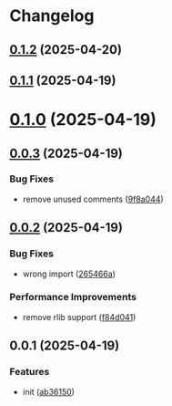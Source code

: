 # Changelog

## [0.1.2](https://github.com/dingff/match-kit/compare/0.1.1...0.1.2) (2025-04-20)

## [0.1.1](https://github.com/dingff/match-kit/compare/0.1.0...0.1.1) (2025-04-19)

# [0.1.0](https://github.com/dingff/match-kit/compare/0.0.3...0.1.0) (2025-04-19)

## [0.0.3](https://github.com/dingff/match-kit/compare/0.0.2...0.0.3) (2025-04-19)


### Bug Fixes

* remove unused comments ([9f8a044](https://github.com/dingff/match-kit/commit/9f8a0445ae0a00a6b1df6fae21912f1bfd1fbf06))

## [0.0.2](https://github.com/dingff/match-kit/compare/0.0.1...0.0.2) (2025-04-19)


### Bug Fixes

* wrong import ([265466a](https://github.com/dingff/match-kit/commit/265466ae76010de3e594cb45ab3e21f247434f15))


### Performance Improvements

* remove rlib support ([f84d041](https://github.com/dingff/match-kit/commit/f84d0413cd38ef6f5f2329f4787194c3d9ed0d12))

## 0.0.1 (2025-04-19)


### Features

* init ([ab36150](https://github.com/dingff/match-kit/commit/ab36150f2b9fb7fb35734ab22c9ef64a26c2559b))
